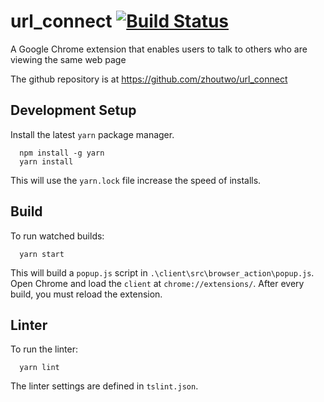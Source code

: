 # url_connect [![Build Status](https://travis-ci.org/zhoutwo/url_connect.svg?branch=master)](https://travis-ci.org/zhoutwo/url_connect)
A Google Chrome extension that enables users to talk to others who are viewing the same web page

The github repository is at https://github.com/zhoutwo/url_connect

## Development Setup
Install the latest `yarn` package manager.
```
  npm install -g yarn
  yarn install
```
This will use the `yarn.lock` file increase the speed of installs.

## Build
To run watched builds:
```
  yarn start
```
This will build a `popup.js` script in `.\client\src\browser_action\popup.js`. Open Chrome and load the `client` at `chrome://extensions/`. After every build, you must reload the extension.

## Linter
To run the linter:
```
  yarn lint
```
 The linter settings are defined in `tslint.json`.
